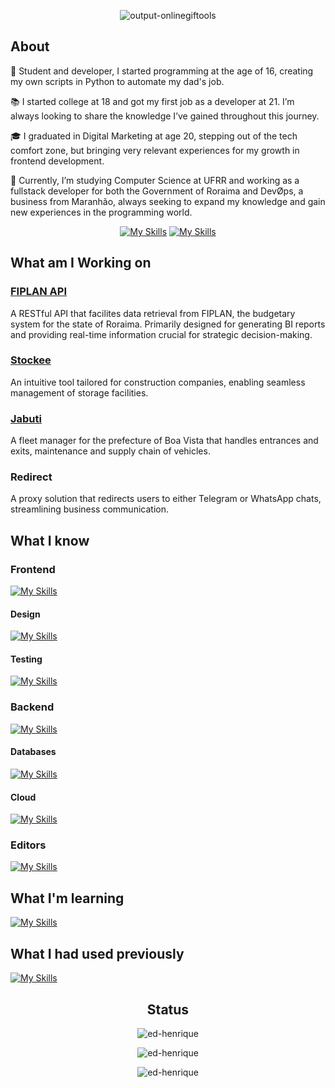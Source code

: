 <div align="center" style="{ border-radius: 50% }">
  
![output-onlinegiftools](https://github.com/ed-henrique/ed-henrique/assets/62185704/8f0f3432-6bdd-4251-ac8b-ebebd9fa0646)

</div>

## About

🚀 Student and developer, I started programming at the age of 16, creating my own scripts in Python to automate my dad's job.

📚 I started college at 18 and got my first job as a developer at 21. I’m always looking to share the knowledge I’ve gained throughout this journey.

🎓 I graduated in Digital Marketing at age 20, stepping out of the tech comfort zone, but bringing very relevant experiences for my growth in frontend development.

🧩 Currently, I’m studying Computer Science at UFRR and working as a fullstack developer for both the Government of Roraima and DevO̸ps, a business from Maranhão, always seeking to expand my knowledge and gain new experiences in the programming world.

<div align="center">
  
  [![My Skills](https://skillicons.dev/icons?i=linkedin)](https://www.linkedin.com/in/ed-hfm/)
  [![My Skills](https://skillicons.dev/icons?i=github)](https://github.com/ed-henrique)

</div>

## What am I Working on

### [FIPLAN API](https://github.com/CGPRE-SEPLAN-RR/fiplan-api)

A RESTful API that facilites data retrieval from FIPLAN, the budgetary system for the state of Roraima. Primarily designed for generating BI reports and providing real-time information crucial for strategic decision-making.

### [Stockee](https://stockee.vercel.app/login)

An intuitive tool tailored for construction companies, enabling seamless management of storage facilities.

### [Jabuti](https://github.com/Jabuti-Apps/jabuti)

A fleet manager for the prefecture of Boa Vista that handles entrances and exits, maintenance and supply chain of vehicles.

### Redirect

A proxy solution that redirects users to either Telegram or WhatsApp chats, streamlining business communication.

## What I know

### Frontend

[![My Skills](https://skillicons.dev/icons?i=svelte,vue,html,css,js,ts)](https://skillicons.dev)

#### Design

[![My Skills](https://skillicons.dev/icons?i=figma,ps,gimp)](https://skillicons.dev)

#### Testing

[![My Skills](https://skillicons.dev/icons?i=selenium)](https://skillicons.dev)

### Backend

[![My Skills](https://skillicons.dev/icons?i=go,bash,docker,git,linux,nodejs,py)](https://skillicons.dev)

#### Databases

[![My Skills](https://skillicons.dev/icons?i=postgres,sqlite,mongodb)](https://skillicons.dev)

#### Cloud

[![My Skills](https://skillicons.dev/icons?i=aws,gcp)](https://skillicons.dev)

### Editors

[![My Skills](https://skillicons.dev/icons?i=neovim,vim)](https://skillicons.dev)

## What I'm learning

[![My Skills](https://skillicons.dev/icons?i=rust,nginx,laravel,php)](https://skillicons.dev)

## What I had used previously

[![My Skills](https://skillicons.dev/icons?i=dotnet,cs,flutter,dart,c,cpp,cmake)](https://skillicons.dev)

<div align="center">

<h2>Status</h2>
  
<p><img src="https://github-readme-stats.vercel.app/api/top-langs?username=ed-henrique&show_icons=true&locale=en&layout=compact&hide=vhdl,cmake,assembly,c%2b%2b,html&hide_border=true&bg_color=0d1117&text_color=ffffff&title_color=ffffff&hide_title=true&langs_count=6&card_width=444" alt="ed-henrique" /></p>

<p><img src="https://github-readme-stats.vercel.app/api?username=ed-henrique&show_icons=true&locale=en&hide_border=true&bg_color=0d1117&text_color=ffffff&title_color=fb8c00&icon_color=fb8c00&hide_title=true" alt="ed-henrique" /></p>

<p><img src="https://github-readme-streak-stats.herokuapp.com?user=ed-henrique&theme=highcontrast&hide_border=true&background=0d1117" alt="ed-henrique" /></p>
  
</div>
